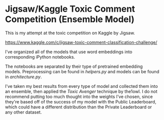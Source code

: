 # Jigsaw/Kaggle Toxic Comment Competition (Ensemble Model)

This is my attempt at the toxic competition on Kaggle by Jigsaw.

https://www.kaggle.com/c/jigsaw-toxic-comment-classification-challenge/

I've organized all of the models that use word embeddings into corresponding iPython notebooks.

The notebooks are separated by their type of pretrained embedding models. Preprocessing can be found in *helpers.py* and models can be found in *architecture.py*.

I've taken my best results from every type of model and collected them into an ensemble, then applied the *Toxic Avenger* technique by the1owl. I do not recommend putting too much thought into the weights I've chosen, since they're based off of the success of my model with the Public Leaderboard, which could have a different distribution than the Private Leaderboard or any other dataset.